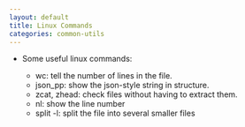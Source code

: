 ```yaml
---
layout: default
title: Linux Commands
categories: common-utils
---
```


- Some useful linux commands:



	* wc: tell the number of lines in the file.
	* json_pp: show the json-style string in structure.
	* zcat, zhead: check files without having to extract them.
	* nl: show the line number
	* split -l: split the file into several smaller files

